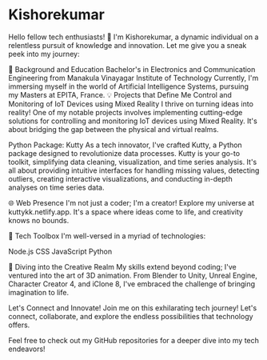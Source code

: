 # Kishorekumar
Hello fellow tech enthusiasts! 👋 I'm Kishorekumar, a dynamic individual on a relentless pursuit of knowledge and innovation. Let me give you a sneak peek into my journey:

🚀 Background and Education
Bachelor's in Electronics and Communication Engineering from Manakula Vinayagar Institute of Technology
Currently, I'm immersing myself in the world of Artificial Intelligence Systems, pursuing my Masters at EPITA, France.
💡 Projects that Define Me
Control and Monitoring of IoT Devices using Mixed Reality
I thrive on turning ideas into reality! One of my notable projects involves implementing cutting-edge solutions for controlling and monitoring IoT devices using Mixed Reality. It's about bridging the gap between the physical and virtual realms.

Python Package: Kutty
As a tech innovator, I've crafted Kutty, a Python package designed to revolutionize data processes. Kutty is your go-to toolkit, simplifying data cleaning, visualization, and time series analysis. It's all about providing intuitive interfaces for handling missing values, detecting outliers, creating interactive visualizations, and conducting in-depth analyses on time series data.

🌐 Web Presence
I'm not just a coder; I'm a creator! Explore my universe at kuttykk.netlify.app. It's a space where ideas come to life, and creativity knows no bounds.

🔧 Tech Toolbox
I'm well-versed in a myriad of technologies:

Node.js
CSS
JavaScript
Python

🎨 Diving into the Creative Realm
My skills extend beyond coding; I've ventured into the art of 3D animation. From Blender to Unity, Unreal Engine, Character Creator 4, and iClone 8, I've embraced the challenge of bringing imagination to life.

Let's Connect and Innovate!
Join me on this exhilarating tech journey! Let's connect, collaborate, and explore the endless possibilities that technology offers.

Feel free to check out my GitHub repositories for a deeper dive into my tech endeavors!

